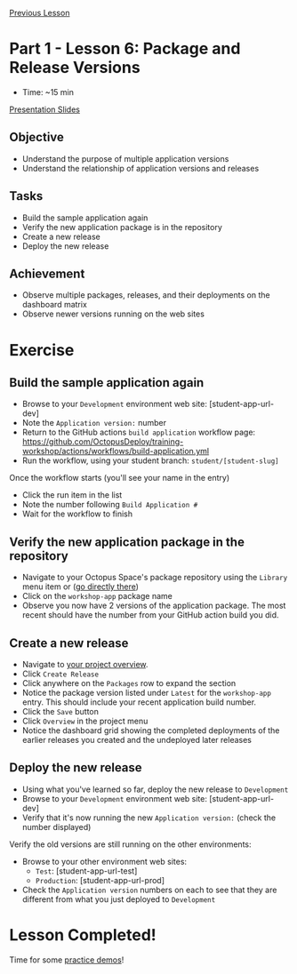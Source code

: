 [Previous Lesson](part-1-lesson-5.md)

# Part 1 - Lesson 6: Package and Release Versions
- Time: ~15 min

[Presentation Slides](https://docs.google.com/presentation/d/1RE1cpKfioSquK9h-HH6jxqrbRpw4WQff4TxOJTCD2ww/edit#slide=id.g1185db482c1_0_44)

## Objective
- Understand the purpose of multiple application versions
- Understand the relationship of application versions and releases

## Tasks
- Build the sample application again
- Verify the new application package is in the repository
- Create a new release
- Deploy the new release

## Achievement
- Observe multiple packages, releases, and their deployments on the dashboard matrix
- Observe newer versions running on the web sites

# Exercise

## Build the sample application again

- Browse to your `Development` environment web site: [student-app-url-dev]
- Note the `Application version:` number
- Return to the GitHub actions `build application` workflow page: https://github.com/OctopusDeploy/training-workshop/actions/workflows/build-application.yml
- Run the workflow, using your student branch: `student/[student-slug]`

Once the workflow starts (you'll see your name in the entry)
- Click the run item in the list
- Note the number following `Build Application #`
- Wait for the workflow to finish

## Verify the new application package in the repository 

- Navigate to your Octopus Space's package repository using the `Library` menu item or ([go directly there](https://octopus-training.octopus.app/app#/[space-id]/library))
- Click on the `workshop-app` package name
- Observe you now have 2 versions of the application package. The most recent should have the number from your GitHub action build you did.

## Create a new release

- Navigate to [your project overview](https://octopus-training.octopus.app/app#/[space-id]/projects/workshop-application/deployments).
- Click `Create Release`
- Click anywhere on the `Packages` row to expand the section 
- Notice the package version listed under `Latest` for the `workshop-app` entry. This should include your recent application build number.
- Click the `Save` button
- Click `Overview` in the project menu
- Notice the dashboard grid showing the completed deployments of the earlier releases you created and the undeployed later releases

## Deploy the new release

- Using what you've learned so far, deploy the new release to `Development`
- Browse to your `Development` environment web site: [student-app-url-dev]
- Verify that it's now running the new `Application version:` (check the number displayed)

Verify the old versions are still running on the other environments:
- Browse to your other environment web sites:
  - `Test`: [student-app-url-test]
  - `Production`: [student-app-url-prod]
- Check the `Application version` numbers on each to see that they are different from what you just deployed to `Development`

# Lesson Completed!
Time for some [practice demos](part-1-student-demos.md)!